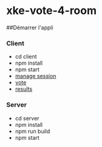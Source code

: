 # xke-vote-4-room

##Démarrer l'appli 

### Client 
* cd client 
* npm install
* npm start
* [manage session](http://localhost:3000/session)
* [vote](http://localhost:3000)
* [results](http://localhost:3000/results)

### Server

* cd server 
* npm install
* npm run build
* npm start
